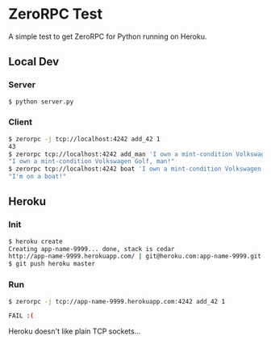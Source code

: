 # ZeroRPC Test

A simple test to get ZeroRPC for Python running on Heroku.

## Local Dev

### Server

```bash
$ python server.py
```

### Client
```bash
$ zerorpc -j tcp://localhost:4242 add_42 1
43
$ zerorpc tcp://localhost:4242 add_man 'I own a mint-condition Volkswagen Golf'
"I own a mint-condition Volkswagen Golf, man!"
$ zerorpc tcp://localhost:4242 boat 'I own a mint-condition Volkswagen Golf, man!'
"I'm on a boat!"
```

## Heroku

### Init

```bash
$ heroku create
Creating app-name-9999... done, stack is cedar
http://app-name-9999.herokuapp.com/ | git@heroku.com:app-name-9999.git
$ git push heroku master
```

### Run
```bash
$ zerorpc -j tcp://app-name-9999.herokuapp.com:4242 add_42 1

FAIL :(
```

Heroku doesn't like plain TCP sockets...
